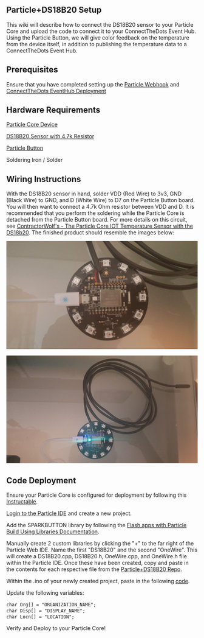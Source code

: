 ## Particle+DS18B20 Setup ##
This wiki will describe how to connect the DS18B20 sensor to your Particle Core and upload the code to connect it to your ConnectTheDots Event Hub.  Using the Particle Button, we will give color feedback on the temperature from the device itself, in addition to publishing the temperature data to a ConnectTheDots Event Hub.

## Prerequisites ##
Ensure that you have completed  setting up the [Particle Webhook](https://github.com/MSOpenTech/connectthedots/blob/master/Devices/DirectlyConnectedDevices/ParticleCore/ParticleWebHook/ParticleWebHook-Setup.md) and [ConnectTheDots EventHub Deployment](https://github.com/toolboc/connectthedots/blob/master/Azure/AzurePrep/AzurePrep.md)

## Hardware Requirements ##
[Particle Core Device](https://store.particle.io/?product=particle-core)

[DS18B20 Sensor with 4.7k Resistor](http://www.adafruit.com/products/381)

[Particle Button](https://www.particle.io/button)

Soldering Iron / Solder

## Wiring Instructions ##

With the DS18B20 sensor in hand, solder VDD (Red Wire) to 3v3, GND (Black Wire) to GND, and D (White Wire) to D7 on the Particle Button board.  You will then want to connect a 4.7k Ohm resistor between VDD and D.  It is recommended that you perform the soldering while the Particle Core is detached from the Particle Button board.  For more details on this circuit, see [ContractorWolf's - The Particle Core IOT Temperature Sensor with the DS18b20](http://contractorwolf.com/particlecore-temp-ds18b20/).  The finished product should resemble the images below:

![Particle+DHT11 Wiring Instructions](Particle+DS18B20-1.jpg)

![Particle+DHT11 Wiring Instructions](Particle+DS18B20-2.jpg)

## Code Deployment ##
Ensure your Particle Core is configured for deployment by following this [Instructable](http://www.instructables.com/id/Getting-a-Spark-Core-running-without-using-Sparks-/).

[Login to the Particle IDE](https://build.particle.io/build) and create a new project.

Add the SPARKBUTTON library by following the [Flash apps with Particle Build Using Libraries Documentation](http://docs.particle.io/build/#flash-apps-with-particle-build-using-libraries).

Manually create 2 custom libraries by clicking the "+" to the far right of the Particle Web IDE.  Name  the first "DS18B20" and the second "OneWire".  This will create a DS18B20.cpp, DS18B20.h, OneWire.cpp, and OneWire.h file within the Particle IDE. Once these have been created, copy and paste in the contents for each respective file from the [Particle+DS18B20 Repo](https://github.com/MSOpenTech/connectthedots/blob/master/Devices/DirectlyConnectedDevices/ParticleCore/Particle+DS18B20).

Within the .ino of your newly created project, paste in the following [code](https://github.com/MSOpenTech/connectthedots/blob/master/Devices/DirectlyConnectedDevices/ParticleCore/Particle+DS18B20/Particle+DS18B20.ino).

Update the following variables:

    char Org[] = "ORGANIZATION_NAME";
    char Disp[] = "DISPLAY_NAME";
    char Locn[] = "LOCATION";

Verify and Deploy to your Particle Core!
